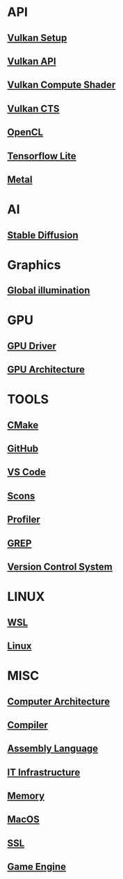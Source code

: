 # API
## [Vulkan Setup](https://github.com/gpuwangge/Wiki/blob/main/documents/VulkanSetup.md)  
## [Vulkan API](https://github.com/gpuwangge/Wiki/blob/main/documents/VulkanAPI.md)  
## [Vulkan Compute Shader](https://github.com/gpuwangge/Wiki/blob/main/documents/VulkanComputeShader.md)  
## [Vulkan CTS](https://github.com/gpuwangge/Wiki/blob/main/documents/VulkanCTS.md)  
## [OpenCL](https://github.com/gpuwangge/Wiki/blob/main/documents/OpenCL.md)  
## [Tensorflow Lite](https://github.com/gpuwangge/Wiki/blob/main/documents/TensorflowLite.md)  
## [Metal](https://github.com/gpuwangge/Wiki/blob/main/documents/Metal.md) 

# AI
## [Stable Diffusion](https://github.com/gpuwangge/Wiki/blob/main/documents/StableDiffusion.md)   

# Graphics
## [Global illumination](https://github.com/gpuwangge/Wiki/blob/main/documents/Globalillumination.md)   

# GPU
## [GPU Driver](https://github.com/gpuwangge/Wiki/blob/main/documents/GPUDriver.md)  
## [GPU Architecture](https://github.com/gpuwangge/Wiki/blob/main/documents/GPUArchitecture.md)   

# TOOLS
## [CMake](https://github.com/gpuwangge/Wiki/blob/main/documents/CMake.md)  
## [GitHub](https://github.com/gpuwangge/Wiki/blob/main/documents/GitHub.md)  
## [VS Code](https://github.com/gpuwangge/Wiki/blob/main/documents/VSCode.md)  
## [Scons](https://github.com/gpuwangge/Wiki/blob/main/documents/Scons.md) 
## [Profiler](https://github.com/gpuwangge/Wiki/blob/main/documents/Profiler.md) 
## [GREP](https://github.com/gpuwangge/Wiki/blob/main/documents/GREP.md) 
## [Version Control System](https://github.com/gpuwangge/Wiki/blob/main/documents/VersionControlSystem.md) 

# LINUX
## [WSL](https://github.com/gpuwangge/Wiki/blob/main/documents/WSL.md)  
## [Linux](https://github.com/gpuwangge/Wiki/blob/main/documents/Linux.md)  

# MISC
## [Computer Architecture](https://github.com/gpuwangge/Wiki/blob/main/documents/ComputerArchitecture.md)  
## [Compiler](https://github.com/gpuwangge/Wiki/blob/main/documents/Compiler.md)  
## [Assembly Language](https://github.com/gpuwangge/Wiki/blob/main/documents/AssemblyLanguage.md) 
## [IT Infrastructure](https://github.com/gpuwangge/Wiki/blob/main/documents/ITInfrastructure.md)   
## [Memory](https://github.com/gpuwangge/Wiki/blob/main/documents/Memory.md)  
## [MacOS](https://github.com/gpuwangge/Wiki/blob/main/documents/MacOS.md) 
## [SSL](https://github.com/gpuwangge/Wiki/blob/main/documents/SSL.md)   
## [Game Engine](https://github.com/gpuwangge/Wiki/blob/main/documents/GameEngine.md)   


 

 

 

 



   

 












